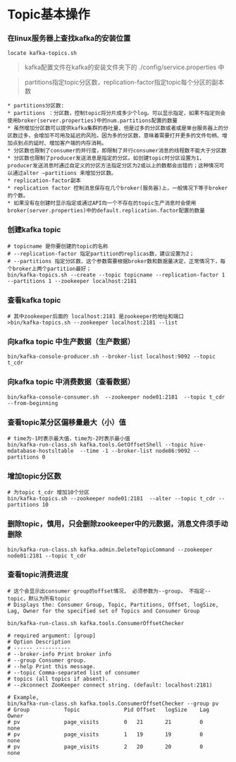 # Topic基本操作

### 在linux服务器上查找kafka的安装位置
```shell
locate kafka-topics.sh
```

> kafka配置文件在kafka的安装文件夹下的 ./config/service.properties 中

> partitions指定topic分区数，replication-factor指定topic每个分区的副本数
```shell
* partitions分区数:
* partitions ：分区数，控制topic将分片成多少个log。可以显示指定，如果不指定则会使用broker(server.properties)中的num.partitions配置的数量
* 虽然增加分区数可以提供kafka集群的吞吐量、但是过多的分区数或者或是单台服务器上的分区数过多，会增加不可用及延迟的风险。因为多的分区数，意味着需要打开更多的文件句柄、增加点到点的延时、增加客户端的内存消耗。
* 分区数也限制了consumer的并行度，即限制了并行consumer消息的线程数不能大于分区数
* 分区数也限制了producer发送消息是指定的分区。如创建topic时分区设置为1，producer发送消息时通过自定义的分区方法指定分区为2或以上的数都会出错的；这种情况可以通过alter –partitions 来增加分区数。
* replication-factor副本
* replication factor 控制消息保存在几个broker(服务器)上，一般情况下等于broker的个数。
* 如果没有在创建时显示指定或通过API向一个不存在的topic生产消息时会使用broker(server.properties)中的default.replication.factor配置的数量
```

### 创建kafka topic
```shell
# topicname 是你要创建的topic的名称
# --replication-factor 指定partition的replicas数，建议设置为2；
# --partitions 指定分区数，这个参数需要根据broker数和数据量决定，正常情况下，每个broker上两个partition最好； 
bin/kafka-topics.sh --create --topic topicname --replication-factor 1 --partitions 1 --zookeeper localhost:2181
```

### 查看kafka topic
```shell
# 其中zookeeper后面的 localhost:2181 是zookeeper的地址和端口
>bin/kafka-topics.sh --zookeeper localhost:2181 --list
```

### 向kafka topic 中生产数据（生产数据）
```shell
bin/kafka-console-producer.sh --broker-list localhost:9092 --topic t_cdr
```

### 向kafka topic 中消费数据（查看数据）
```shell
bin/kafka-console-consumer.sh  --zookeeper node01:2181  --topic t_cdr --from-beginning
```

### 查看topic某分区偏移量最大（小）值
```shell
# time为-1时表示最大值，time为-2时表示最小值
bin/kafka-run-class.sh kafka.tools.GetOffsetShell --topic hive-mdatabase-hostsltable  --time -1 --broker-list node86:9092 --partitions 0
```

### 增加topic分区数
```shell
# 为topic t_cdr 增加10个分区
bin/kafka-topics.sh --zookeeper node01:2181  --alter --topic t_cdr --partitions 10
```

### 删除topic，慎用，只会删除zookeeper中的元数据，消息文件须手动删除
```shell
bin/kafka-run-class.sh kafka.admin.DeleteTopicCommand --zookeeper node01:2181 --topic t_cdr
```

### 查看topic消费进度
```shell
# 这个会显示出consumer group的offset情况， 必须参数为--group， 不指定--topic，默认为所有topic
# Displays the: Consumer Group, Topic, Partitions, Offset, logSize, Lag, Owner for the specified set of Topics and Consumer Group

bin/kafka-run-class.sh kafka.tools.ConsumerOffsetChecker
	
# required argument: [group] 
# Option Description 
# ------ ----------- 
# --broker-info Print broker info 
# --group Consumer group. 
# --help Print this message. 
# --topic Comma-separated list of consumer 
# topics (all topics if absent). 
# --zkconnect ZooKeeper connect string. (default: localhost:2181)

# Example,			
bin/kafka-run-class.sh kafka.tools.ConsumerOffsetChecker --group pv			
# Group           Topic              Pid Offset   logSize    Lag    Owner 
# pv              page_visits        0   21       21         0      none 
# pv              page_visits        1   19       19         0      none 
# pv              page_visits        2   20       20         0      none
```
